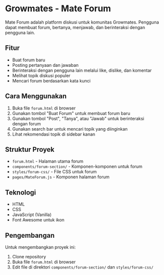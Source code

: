 # Growmates - Mate Forum

Mate Forum adalah platform diskusi untuk komunitas Growmates. Pengguna dapat membuat forum, bertanya, menjawab, dan berinteraksi dengan pengguna lain.

## Fitur

- Buat forum baru
- Posting pertanyaan dan jawaban
- Berinteraksi dengan pengguna lain melalui like, dislike, dan komentar
- Melihat topik diskusi populer
- Mencari forum berdasarkan kata kunci

## Cara Menggunakan

1. Buka file `forum.html` di browser
2. Gunakan tombol "Buat Forum" untuk membuat forum baru
3. Gunakan tombol "Post", "Tanya", atau "Jawab" untuk berinteraksi dengan forum
4. Gunakan search bar untuk mencari topik yang diinginkan
5. Lihat rekomendasi topik di sidebar kanan

## Struktur Proyek

- `forum.html` - Halaman utama forum
- `components/forum-section/` - Komponen-komponen untuk forum
- `styles/forum-css/` - File CSS untuk forum
- `pages/MateForum.js` - Komponen halaman forum

## Teknologi

- HTML
- CSS
- JavaScript (Vanilla)
- Font Awesome untuk ikon

## Pengembangan

Untuk mengembangkan proyek ini:

1. Clone repository
2. Buka file `forum.html` di browser
3. Edit file di direktori `components/forum-section/` dan `styles/forum-css/` 